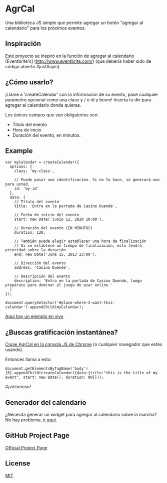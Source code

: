 # AgrCal

Una biblioteca JS simple que permite agregar un botón "agregar al calendario" para los próximos eventos.

## Inspiración


Este proyecto se inspiró en la función de agregar al calendario [Eventbrite's] (http://www.eventbrite.com/) (que debería haber sido de código abierto #justSayin).
## ¿Cómo usarlo?

¡Llame a 'createCalendar' con la información de su evento, pase cualquier parámetro opcional como una clase y / o id y boom! Inserta tu div para agregar al calendario donde quieras.

Los únicos campos que son obligatorios son:

  - Título del evento
  - Hora de inicio
  - Duración del evento, en minutos.

## Example

    var myCalendar = createCalendar({
      options: {
        class: 'my-class',
        
        // Puede pasar una identificación. Si no lo hace, se generará uno para usted.
        id: 'my-id'
      },
      data: {
        // Título del evento
        title: 'Entra en la portada de Casino Duende',

        // Fecha de inicio del evento
        start: new Date('Junio 12, 2020 19:00'),
        
        // Duración del evento (EN MINUTOS)
        duration: 120,

        // También puede elegir establecer una hora de finalización
        // Si se establece un tiempo de finalización, esto tendrá prioridad sobre la duración
        end: new Date('June 15, 2013 23:00'),     

        // Dirección del evento
        address: 'Casino Duende',

        // Descripción del evento
        description: 'Entra en la portada de Casino Duende, luego prepárate para dominar el juego de azar online.'
      }
    });

    document.querySelector('#place-where-I-want-this-calendar').appendChild(myCalendar);

[Aquí hay un ejemplo en vivo](https://duendecasino.github.io/botones-de-agregar-al-calendario/example.html)

## ¿Buscas gratificación instantánea?
[Copie AgrCal en la consola JS de Chrome](https://duendecasino.github.io/botones-de-agregar-al-calendario/agrcal.js) (o cualquier navegador que estés usando).


Entonces llama a esto:

    document.getElementsByTagName('body')[0].appendChild(createCalendar({data:{title:"this is the title of my event", start: new Date(), duration: 90}}));

\#¡victorioso!

## Generador del calendario
¿Necesita generar un widget para agregar al calendario sobre la marcha? No hay problema, [ir aqui](https://duendecasino.github.io/botones-de-agregar-al-calendario/generador/generator.html).




## GitHub Project Page
[Official Project Page](https://duendecasino.github.io/botones-de-agregar-al-calendario/)

## License
[MIT](http://opensource.org/licenses/MIT)
